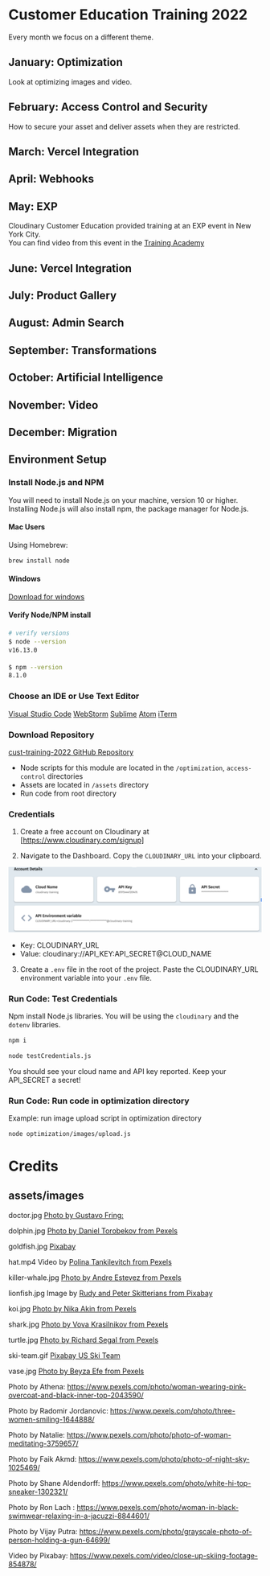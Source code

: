 # Customer Education Training 2022

Every month we focus on a different theme.

## January: Optimization

Look at optimizing images and video.

## February: Access Control and Security

How to secure your asset and deliver assets when they are restricted.

## March: Vercel Integration

## April: Webhooks


## May: EXP

Cloudinary Customer Education provided training at an EXP event in New York City.  
You can find video from this event in the [Training Academy](https://training.cloudinary.com)


## June: Vercel Integration

## July: Product Gallery

## August: Admin Search

## September: Transformations

## October: Artificial Intelligence

## November: Video  

## December: Migration

## Environment Setup

### Install Node.js and NPM
You will need to install Node.js on your machine, version 10 or higher.
 Installing Node.js will also install npm, the package manager for Node.js.

#### Mac Users
Using Homebrew:

```bash
brew install node
```

#### Windows
[Download for windows](https://nodejs.org/en/download/)

#### Verify Node/NPM install

```bash
# verify versions
$ node --version
v16.13.0

$ npm --version
8.1.0
```

### Choose an IDE or Use Text Editor

[Visual Studio Code](https://code.visualstudio.com/download)
[WebStorm](https://www.jetbrains.com/webstorm/)
[Sublime](https://www.sublimetext.com/)
[Atom](https://atom.io/)
[iTerm](https://iterm2.com/)

### Download Repository

[cust-training-2022 GitHub Repository](https://github.com/cloudinary-training/cust-training-2022)

- Node scripts for this module are located in the  `/optimization`, `access-control` directories
- Assets are located in `/assets` directory
- Run code from root directory 

### Credentials

1. Create a free account on Cloudinary at [https://www.cloudinary.com/signup]

2. Navigate to the Dashboard. Copy the `CLOUDINARY_URL` into your clipboard.

![Dashboard](./assets/env_variable.png)

- Key: CLOUDINARY_URL
- Value: cloudinary://API_KEY:API_SECRET@CLOUD_NAME


3. Create a `.env` file in the root of the project. Paste the CLOUDINARY_URL environment variable into your `.env` file.

### Run Code: Test Credentials

Npm install Node.js libraries. You will be using the `cloudinary` and the `dotenv` libraries.

```bash
npm i
```

```bash
node testCredentials.js
```
You should see your cloud name and API key reported.  Keep your API_SECRET a secret!

### Run Code: Run code in optimization directory
Example: run image upload script in optimization directory

```bash
node optimization/images/upload.js
```



# Credits 

## assets/images  


doctor.jpg [Photo by Gustavo Fring:](https://www.pexels.com/photo/crop-doctor-in-medical-uniform-with-stethoscope-standing-in-clinic-corridor-4173251/)

dolphin.jpg [Photo by Daniel Torobekov from Pexels](https://www.pexels.com/photo/lonely-dolphin-in-blue-water-4886378/)

goldfish.jpg [Pixabay](https://pixabay.com/photos/goldfish-carp-fish-1900832/)  

hat.mp4 Video by [Polina Tankilevitch from Pexels](https://www.pexels.com/video/woman-fitting-clothes-in-front-of-a-mirror-5585950/)
 
killer-whale.jpg  [Photo by Andre Estevez from Pexels](https://www.pexels.com/photo/grayscale-photo-of-body-of-water-3309865/)  

lionfish.jpg Image by [Rudy and Peter Skitterians from Pixabay](https://pixabay.com/users/skitterphoto-324082)

koi.jpg  [Photo by Nika Akin from Pexels](https://pixabay.com/photos/koi-fish-minimal-minimalistic-in-4543131/)

shark.jpg  [Photo by Vova Krasilnikov from Pexels](https://www.pexels.com/photo/big-shark-underwater-2747248/)

turtle.jpg [Photo by Richard Segal from Pexels](https://www.pexels.com/photo/black-and-white-turtle-1618606/)

ski-team.gif [Pixabay US Ski Team](https://media.giphy.com/media/CC3HbQ6poN4XVLqzqT/giphy.gif)  
 
vase.jpg [Photo by Beyza Efe from Pexels](https://www.pexels.com/photo/clay-vase-with-bunch-of-wheat-8549835/)  
 
Photo by Athena: https://www.pexels.com/photo/woman-wearing-pink-overcoat-and-black-inner-top-2043590/  

Photo by Radomir Jordanovic: https://www.pexels.com/photo/three-women-smiling-1644888/     

Photo by Natalie: https://www.pexels.com/photo/photo-of-woman-meditating-3759657/  

Photo by Faik  Akmd: https://www.pexels.com/photo/photo-of-night-sky-1025469/    

Photo by Shane Aldendorff: https://www.pexels.com/photo/white-hi-top-sneaker-1302321/  
  
Photo by Ron Lach : https://www.pexels.com/photo/woman-in-black-swimwear-relaxing-in-a-jacuzzi-8844601/    

Photo by Vijay Putra: https://www.pexels.com/photo/grayscale-photo-of-person-holding-a-gun-64699/  

Video by Pixabay: https://www.pexels.com/video/close-up-skiing-footage-854878/   